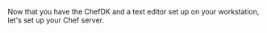 Now that you have the ChefDK and a text editor set up on your workstation, let's set up your Chef server.
